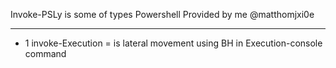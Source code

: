 Invoke-PSLy is some of types Powershell Provided by me @matthomjxi0e

---------------------

- 1 invoke-Execution =  is lateral movement using BH in Execution-console command
